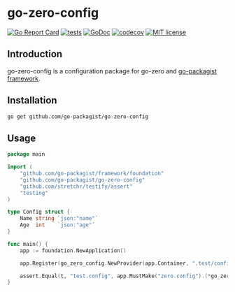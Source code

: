 # go-zero-config

[![Go Report Card](https://goreportcard.com/badge/github.com/go-packagist/go-zero-config)](https://goreportcard.com/report/github.com/go-packagist/go-zero-config)
[![tests](https://github.com/go-packagist/go-zero-config/actions/workflows/go.yml/badge.svg)](https://github.com/go-packagist/go-zero-config/actions/workflows/go.yml)
[![GoDoc](https://pkg.go.dev/badge/github.com/go-packagist/go-zero-config)](https://pkg.go.dev/github.com/go-packagist/go-zero-config)
[![codecov](https://codecov.io/gh/go-packagist/go-zero-config/branch/master/graph/badge.svg?token=5TWGQ9DIRU)](https://codecov.io/gh/go-packagist/go-zero-config)
[![MIT license](https://img.shields.io/badge/license-MIT-brightgreen.svg)](https://opensource.org/licenses/MIT)

## Introduction

go-zero-config is a configuration package for go-zero and [go-packagist framework](https://github.com/go-packagist/go-zero-config).

## Installation

```bash
go get github.com/go-packagist/go-zero-config
```

## Usage

```go
package main

import (
    "github.com/go-packagist/framework/foundation"
    "github.com/go-packagist/go-zero-config"
    "github.com/stretchr/testify/assert"
    "testing"
)

type Config struct {
    Name string `json:"name"`
    Age  int    `json:"age"`
}

func main() {
    app := foundation.NewApplication()

    app.Register(go_zero_config.NewProvider(app.Container, ".test/config.yaml"))

    assert.Equal(t, "test.config", app.MustMake("zero.config").(*go_zero_config.Config).Name)
}
```